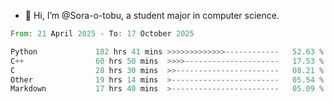 - 👋 Hi, I’m @Sora-o-tobu, a student major in computer science.

<!--START_SECTION:waka-->

```rust
From: 21 April 2025 - To: 17 October 2025

Python             182 hrs 41 mins >>>>>>>>>>>>>------------   52.63 %
C++                60 hrs 50 mins  >>>>---------------------   17.53 %
C                  28 hrs 30 mins  >>-----------------------   08.21 %
Other              19 hrs 14 mins  >------------------------   05.54 %
Markdown           17 hrs 40 mins  >------------------------   05.09 %
```

<!--END_SECTION:waka-->

<!---
<img align='center' src='https://raw.githubusercontent.com/Sora-o-tobu/Sora-o-tobu/main/OneLastSora.png' width='410px'>
--->
<!---
Sora-o-tobu/Sora-o-tobu is a ✨ special ✨ repository because its `README.md` (this file) appears on your GitHub profile.
You can click the Preview link to take a look at your changes.
--->
